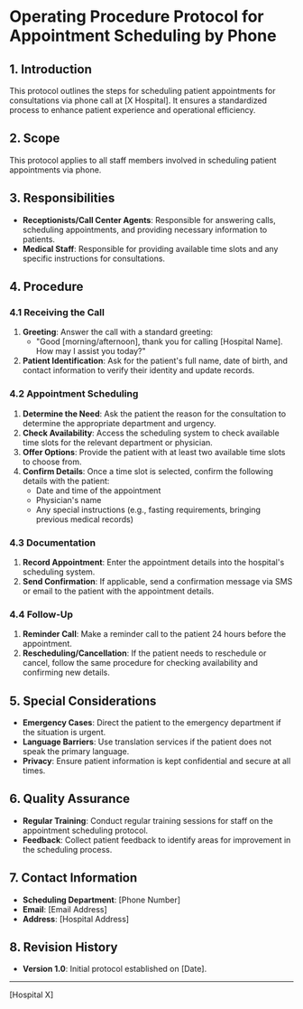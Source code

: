 # Operating Procedure Protocol for Appointment Scheduling by Phone

## 1. Introduction
This protocol outlines the steps for scheduling patient appointments for consultations via phone call at [X Hospital]. It ensures a standardized process to enhance patient experience and operational efficiency.

## 2. Scope
This protocol applies to all staff members involved in scheduling patient appointments via phone.

## 3. Responsibilities
- **Receptionists/Call Center Agents**: Responsible for answering calls, scheduling appointments, and providing necessary information to patients.
- **Medical Staff**: Responsible for providing available time slots and any specific instructions for consultations.

## 4. Procedure

### 4.1 Receiving the Call
1. **Greeting**: Answer the call with a standard greeting:
   - "Good [morning/afternoon], thank you for calling [Hospital Name]. How may I assist you today?"
2. **Patient Identification**: Ask for the patient's full name, date of birth, and contact information to verify their identity and update records.

### 4.2 Appointment Scheduling
1. **Determine the Need**: Ask the patient the reason for the consultation to determine the appropriate department and urgency.
2. **Check Availability**: Access the scheduling system to check available time slots for the relevant department or physician.
3. **Offer Options**: Provide the patient with at least two available time slots to choose from.
4. **Confirm Details**: Once a time slot is selected, confirm the following details with the patient:
   - Date and time of the appointment
   - Physician's name
   - Any special instructions (e.g., fasting requirements, bringing previous medical records)

### 4.3 Documentation
1. **Record Appointment**: Enter the appointment details into the hospital's scheduling system.
2. **Send Confirmation**: If applicable, send a confirmation message via SMS or email to the patient with the appointment details.

### 4.4 Follow-Up
1. **Reminder Call**: Make a reminder call to the patient 24 hours before the appointment.
2. **Rescheduling/Cancellation**: If the patient needs to reschedule or cancel, follow the same procedure for checking availability and confirming new details.

## 5. Special Considerations
- **Emergency Cases**: Direct the patient to the emergency department if the situation is urgent.
- **Language Barriers**: Use translation services if the patient does not speak the primary language.
- **Privacy**: Ensure patient information is kept confidential and secure at all times.

## 6. Quality Assurance
- **Regular Training**: Conduct regular training sessions for staff on the appointment scheduling protocol.
- **Feedback**: Collect patient feedback to identify areas for improvement in the scheduling process.

## 7. Contact Information
- **Scheduling Department**: [Phone Number]
- **Email**: [Email Address]
- **Address**: [Hospital Address]

## 8. Revision History
- **Version 1.0**: Initial protocol established on [Date].

---

[Hospital X]
